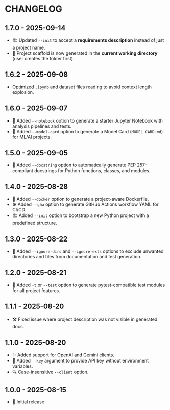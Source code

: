 # CHANGELOG

## 1.7.0 - 2025-09-14
- 🏗 Updated `--init` to accept a **requirements description** instead of just a project name.
- 📂 Project scaffold is now generated in the **current working directory** (user creates the folder first).

## 1.6.2 - 2025-09-08
- Optimized ```.ipynb```  and dataset files reading to avoid context length explosion.

## 1.6.0 - 2025-09-07
- 📝 Added `--notebook` option to generate a starter Jupyter Notebook with analysis pipelines and tests.
- 📄 Added `--model-card` option to generate a Model Card (`MODEL_CARD.md`) for ML/AI projects.

## 1.5.0 - 2025-09-05
- 📝 Added `--docstring` option to automatically generate PEP 257–compliant docstrings for Python functions, classes, and modules.

## 1.4.0 - 2025-08-28
- 🐳 Added `--docker` option to generate a project-aware Dockerfile.
- ⚙️ Added `--gha` option to generate GitHub Actions workflow YAML for CI/CD.
- 🏗 Added `--init` option to bootstrap a new Python project with a predefined structure.

## 1.3.0 - 2025-08-22
- 🚫 Added `--ignore-dirs` and `--ignore-exts` options to exclude unwanted directories and files from documentation and test generation.

## 1.2.0 - 2025-08-21
- 🧪 Added `-t` or `--test` option to generate pytest-compatible test modules for all project features.

## 1.1.1 - 2025-08-20
- 🛠 Fixed issue where project description was not visible in generated docs.

## 1.1.0 - 2025-08-20
- ✨ Added support for OpenAI and Gemini clients.
- 🔑 Added `--key` argument to provide API key without environment variables.
- 🔍 Case-insensitive `--client` option.

## 1.0.0 - 2025-08-15
- 🚀 Initial release

